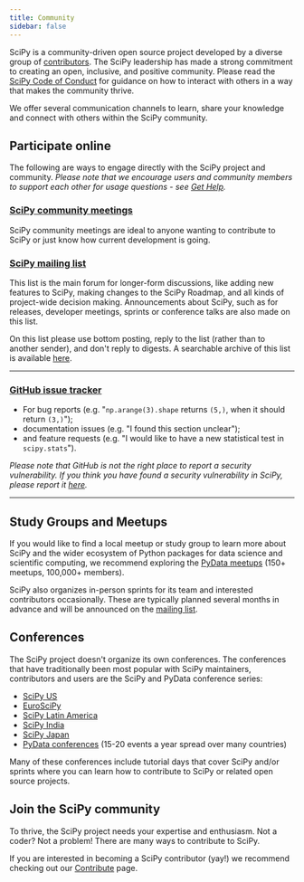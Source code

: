 ```yaml
---
title: Community
sidebar: false
---
```


SciPy is a community-driven open source project developed by a diverse group of
[contributors](/teams/). The SciPy leadership has made a strong commitment to
creating an open, inclusive, and positive community. Please read the
[SciPy Code of Conduct](http://scipy.github.io/devdocs/dev/conduct/code_of_conduct.html)
for guidance on how to interact with others in a way that makes the community
thrive.

We offer several communication channels to learn, share your knowledge and
connect with others within the SciPy community.

## Participate online

The following are ways to engage directly with the SciPy project and community.
_Please note that we encourage users and community members to support each
other for usage questions - see [Get Help](/gethelp)._

### [SciPy community meetings](https://scientific-python.org/calendars/)

SciPy community meetings are ideal to anyone wanting to contribute to SciPy
or just know how current development is going.

### [SciPy mailing list](https://mail.python.org/mailman3/lists/scipy-dev.python.org/)

This list is the main forum for longer-form discussions, like adding new
features to SciPy, making changes to the SciPy Roadmap, and all kinds of
project-wide decision making. Announcements about SciPy, such as for releases,
developer meetings, sprints or conference talks are also made on this list.

On this list please use bottom posting, reply to the list (rather than to
another sender), and don't reply to digests. A searchable archive of this list
is available [here](https://mail.python.org/archives/list/scipy-dev@python.org/).

---

### [GitHub issue tracker](https://github.com/scipy/scipy/issues)

- For bug reports (e.g. "`np.arange(3).shape` returns `(5,)`, when it should return `(3,)`");
- documentation issues (e.g. "I found this section unclear");
- and feature requests (e.g. "I would like to have a new statistical test in `scipy.stats`").

_Please note that GitHub is not the right place to report a security
vulnerability. If you think you have found a security vulnerability in SciPy,
please report it [here](https://tidelift.com/docs/security)._

---

## Study Groups and Meetups

If you would like to find a local meetup or study group to learn more about
SciPy and the wider ecosystem of Python packages for data science and
scientific computing, we recommend exploring the
[PyData meetups](https://www.meetup.com/pro/pydata/)
(150+ meetups, 100,000+ members).

SciPy also organizes in-person sprints for its team and interested contributors
occasionally. These are typically planned several months in advance and will
be announced on the
[mailing list](https://mail.python.org/mailman3/lists/scipy-dev.python.org/).

## Conferences

The SciPy project doesn't organize its own conferences. The conferences that
have traditionally been most popular with SciPy maintainers, contributors and
users are the SciPy and PyData conference series:

- [SciPy US](https://conference.scipy.org)
- [EuroSciPy](https://www.euroscipy.org)
- [SciPy Latin America](https://www.scipyla.org)
- [SciPy India](https://scipy.in)
- [SciPy Japan](https://conference.scipy.org)
- [PyData conferences](https://pydata.org/event-schedule/) (15-20 events a year spread over many countries)

Many of these conferences include tutorial days that cover SciPy and/or sprints
where you can learn how to contribute to SciPy or related open source projects.

## Join the SciPy community

To thrive, the SciPy project needs your expertise and enthusiasm. Not a coder?
Not a problem! There are many ways to contribute to SciPy.

If you are interested in becoming a SciPy contributor (yay!) we recommend
checking out our [Contribute](/contribute) page.
